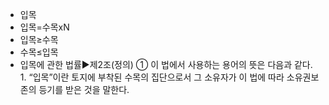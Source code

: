 - 입목
- 입목=수목xN
- 입목≥수목
- 수목≤입목
- 입목에 관한 법률▶️제2조(정의) ① 이 법에서 사용하는 용어의 뜻은 다음과 같다. 1. “입목”이란 토지에 부착된 수목의 집단으로서 그 소유자가 이 법에 따라 소유권보존의 등기를 받은 것을 말한다.
